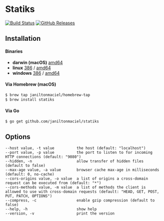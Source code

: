 # Statiks
[![Build Status](https://travis-ci.org/janiltonmaciel/statiks.svg?branch=master)](https://travis-ci.org/janiltonmaciel/statiks)
[![GitHub Releases](https://img.shields.io/github/release/janiltonmaciel/statiks.svg)](https://github.com/janiltonmaciel/statiks/releases)

## Installation

#### Binaries

- **darwin (macOS)** [amd64](https://github.com/janiltonmaciel/statiks/releases/download/0.1.0/statiks_0.1.0_macOS_amd64.tar.gz)
- **linux** [386](https://github.com/janiltonmaciel/statiks/releases/download/0.1.0/statiks_0.1.0_linux_386.tar.gz) / [amd64](https://github.com/janiltonmaciel/statiks/releases/download/0.1.0/statiks_0.1.0_linux_amd64.tar.gz)
- **windows** [386](https://github.com/janiltonmaciel/statiks/releases/download/0.1.0/statiks_0.1.0_windows_386.zip) / [amd64](https://github.com/janiltonmaciel/statiks/releases/download/0.1.0/statiks_0.1.0_windows_amd64.zip)

#### Via Homebrew (macOS)
```bash
$ brew tap janiltonmaciel/homebrew-tap
$ brew install statiks
```

#### Via Go

```bash
$ go get github.com/janiltonmaciel/statiks
```


## Options
    --host value, -t value          the host (default: "localhost")
    --port value, -p value          the port to listen to for incoming HTTP connections (default: "9080")
    --hidden, -n                    allow transfer of hidden files (default to false)
    --max-age value, -a value       browser cache max-age in milliseconds (default: 0, no-cache)
    --cors-origins value, -o value  a list of origins a cross-domain request can be executed from (default: "*")
    --cors-methods value, -m value  a list of methods the client is allowed to use with cross-domain requests (default: "HEAD, GET, POST, PUT, PATCH, OPTIONS")
    --compress, -c                  enable gzip compression (default to false)
    --help, -h                      show help
    --version, -v                   print the version
